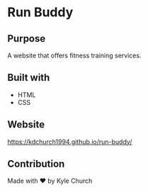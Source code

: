 # Run Buddy

## Purpose
A website that offers fitness training services. 

## Built with
* HTML
* CSS

## Website
https://kdchurch1994.github.io/run-buddy/

## Contribution
Made with ❤️ by Kyle Church
